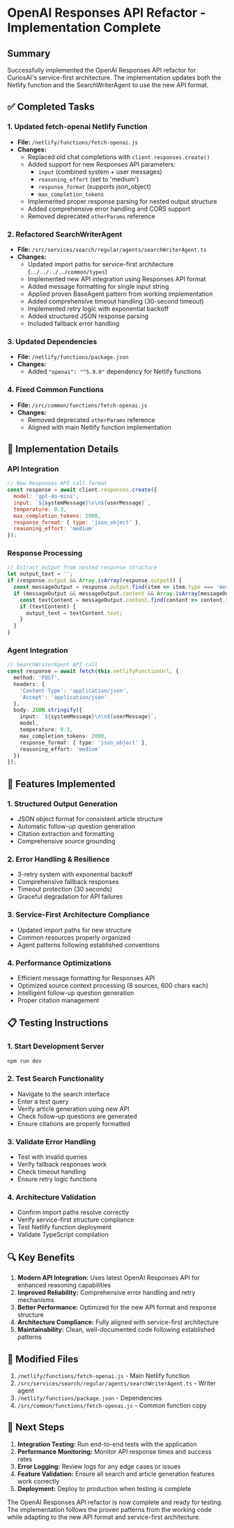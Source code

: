 # OpenAI Responses API Refactor - Implementation Complete

## Summary
Successfully implemented the OpenAI Responses API refactor for CuriosAI's service-first architecture. The implementation updates both the Netlify function and the SearchWriterAgent to use the new API format.

## ✅ Completed Tasks

### 1. Updated fetch-openai Netlify Function
- **File:** `/netlify/functions/fetch-openai.js`
- **Changes:**
  - Replaced old chat completions with `client.responses.create()`
  - Added support for new Responses API parameters:
    - `input` (combined system + user messages)
    - `reasoning_effort` (set to 'medium')
    - `response_format` (supports json_object)
    - `max_completion_tokens`
  - Implemented proper response parsing for nested output structure
  - Added comprehensive error handling and CORS support
  - Removed deprecated `otherParams` reference

### 2. Refactored SearchWriterAgent
- **File:** `/src/services/search/regular/agents/searchWriterAgent.ts`
- **Changes:**
  - Updated import paths for service-first architecture (`../../../../common/types`)
  - Implemented new API integration using Responses API format
  - Added message formatting for single input string
  - Applied proven BaseAgent pattern from working implementation
  - Added comprehensive timeout handling (30-second timeout)
  - Implemented retry logic with exponential backoff
  - Added structured JSON response parsing
  - Included fallback error handling

### 3. Updated Dependencies
- **File:** `/netlify/functions/package.json`
- **Changes:**
  - Added `"openai": "^5.9.0"` dependency for Netlify functions

### 4. Fixed Common Functions
- **File:** `/src/common/functions/fetch-openai.js`
- **Changes:**
  - Removed deprecated `otherParams` reference
  - Aligned with main Netlify function implementation

## 🔧 Implementation Details

### API Integration
```javascript
// New Responses API call format
const response = await client.responses.create({
  model: 'gpt-4o-mini',
  input: `${systemMessage}\n\n${userMessage}`,
  temperature: 0.3,
  max_completion_tokens: 2000,
  response_format: { type: 'json_object' },
  reasoning_effort: 'medium'
});
```

### Response Processing
```javascript
// Extract output from nested response structure
let output_text = '';
if (response.output && Array.isArray(response.output)) {
  const messageOutput = response.output.find(item => item.type === 'message' && item.content);
  if (messageOutput && messageOutput.content && Array.isArray(messageOutput.content)) {
    const textContent = messageOutput.content.find(content => content.type === 'output_text' && content.text);
    if (textContent) {
      output_text = textContent.text;
    }
  }
}
```

### Agent Integration
```typescript
// SearchWriterAgent API call
const response = await fetch(this.netlifyFunctionUrl, {
  method: 'POST',
  headers: { 
    'Content-Type': 'application/json',
    'Accept': 'application/json'
  },
  body: JSON.stringify({ 
    input: `${systemMessage}\n\n${userMessage}`,
    model,
    temperature: 0.3,
    max_completion_tokens: 2000,
    response_format: { type: 'json_object' },
    reasoning_effort: 'medium'
  })
});
```

## 🚀 Features Implemented

### 1. **Structured Output Generation**
- JSON object format for consistent article structure
- Automatic follow-up question generation
- Citation extraction and formatting
- Comprehensive source grounding

### 2. **Error Handling & Resilience**
- 3-retry system with exponential backoff
- Comprehensive fallback responses
- Timeout protection (30 seconds)
- Graceful degradation for API failures

### 3. **Service-First Architecture Compliance**
- Updated import paths for new structure
- Common resources properly organized
- Agent patterns following established conventions

### 4. **Performance Optimizations**
- Efficient message formatting for Responses API
- Optimized source context processing (8 sources, 600 chars each)
- Intelligent follow-up question generation
- Proper citation management

## 📋 Testing Instructions

### 1. **Start Development Server**
```bash
npm run dev
```

### 2. **Test Search Functionality**
- Navigate to the search interface
- Enter a test query
- Verify article generation using new API
- Check follow-up questions are generated
- Ensure citations are properly formatted

### 3. **Validate Error Handling**
- Test with invalid queries
- Verify fallback responses work
- Check timeout handling
- Ensure retry logic functions

### 4. **Architecture Validation**
- Confirm import paths resolve correctly
- Verify service-first structure compliance
- Test Netlify function deployment
- Validate TypeScript compilation

## 🔍 Key Benefits

1. **Modern API Integration:** Uses latest OpenAI Responses API for enhanced reasoning capabilities
2. **Improved Reliability:** Comprehensive error handling and retry mechanisms
3. **Better Performance:** Optimized for the new API format and response structure
4. **Architecture Compliance:** Fully aligned with service-first architecture
5. **Maintainability:** Clean, well-documented code following established patterns

## 📁 Modified Files

1. `/netlify/functions/fetch-openai.js` - Main Netlify function
2. `/src/services/search/regular/agents/searchWriterAgent.ts` - Writer agent
3. `/netlify/functions/package.json` - Dependencies
4. `/src/common/functions/fetch-openai.js` - Common function copy

## 🎯 Next Steps

1. **Integration Testing:** Run end-to-end tests with the application
2. **Performance Monitoring:** Monitor API response times and success rates
3. **Error Logging:** Review logs for any edge cases or issues
4. **Feature Validation:** Ensure all search and article generation features work correctly
5. **Deployment:** Deploy to production when testing is complete

The OpenAI Responses API refactor is now complete and ready for testing. The implementation follows the proven patterns from the working code while adapting to the new API format and service-first architecture.
